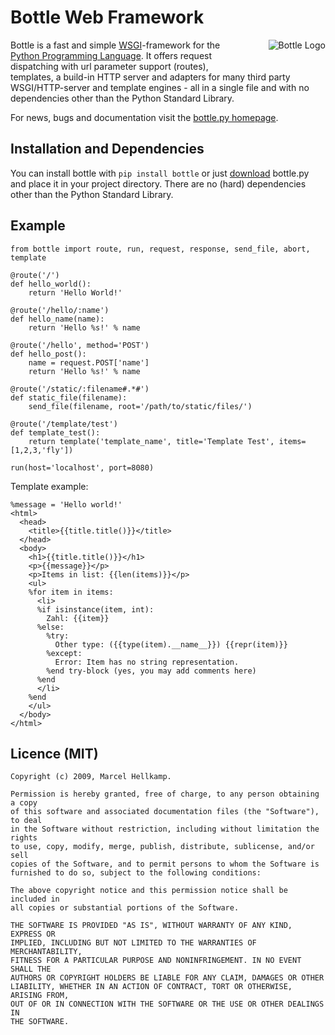 Bottle Web Framework
====================

<div style="float: right; padding: 0px 0px 2em 2em"><img src="http://bottle.paws.de/bottle-logo.png" alt="Bottle Logo" /></div>

Bottle is a fast and simple [WSGI][wsgi]-framework for the
[Python Programming Language][py]. It offers request dispatching with url
parameter support (routes), templates, a build-in HTTP server and adapters for
many third party WSGI/HTTP-server and template engines - all in a single file
and with no dependencies other than the Python Standard Library.

For news, bugs and documentation visit the [bottle.py homepage][home].

  [wsgi]: http://www.wsgi.org/wsgi/
  [home]: http://bottle.paws.de/
  [py]: http://python.org/
  [www]: http://github.com/defnull/bottle
  [bottle-dl]: http://pypi.python.org/pypi/bottle

Installation and Dependencies
-----------------------------

You can install bottle with `pip install bottle` or just [download][bottle-dl] bottle.py and place it in your project directory. There are no (hard) dependencies other than the Python Standard Library.

  [mako]: http://www.makotemplates.org/
  [cherrypy]: http://www.cherrypy.org/
  [flup]: http://trac.saddi.com/flup
  [paste]: http://pythonpaste.org/
  [fapws3]: http://github.com/william-os4y/fapws3

Example
-------

    from bottle import route, run, request, response, send_file, abort, template

    @route('/')
    def hello_world():
        return 'Hello World!'

    @route('/hello/:name')
    def hello_name(name):
        return 'Hello %s!' % name

    @route('/hello', method='POST')
    def hello_post():
        name = request.POST['name']
        return 'Hello %s!' % name

    @route('/static/:filename#.*#')
    def static_file(filename):
        send_file(filename, root='/path/to/static/files/')

    @route('/template/test')
    def template_test():
        return template('template_name', title='Template Test', items=[1,2,3,'fly'])
        
    run(host='localhost', port=8080)

Template example:

    %message = 'Hello world!'
    <html>
      <head>
        <title>{{title.title()}}</title>
      </head>
      <body>
        <h1>{{title.title()}}</h1>
        <p>{{message}}</p>
        <p>Items in list: {{len(items)}}</p>
        <ul>
        %for item in items:
          <li>
          %if isinstance(item, int):
            Zahl: {{item}}
          %else:
            %try:
              Other type: ({{type(item).__name__}}) {{repr(item)}}
            %except:
              Error: Item has no string representation.
            %end try-block (yes, you may add comments here)
          %end
          </li>
        %end
        </ul>
      </body>
    </html>


Licence (MIT)
-------------

    Copyright (c) 2009, Marcel Hellkamp.

    Permission is hereby granted, free of charge, to any person obtaining a copy
    of this software and associated documentation files (the "Software"), to deal
    in the Software without restriction, including without limitation the rights
    to use, copy, modify, merge, publish, distribute, sublicense, and/or sell
    copies of the Software, and to permit persons to whom the Software is
    furnished to do so, subject to the following conditions:

    The above copyright notice and this permission notice shall be included in
    all copies or substantial portions of the Software.

    THE SOFTWARE IS PROVIDED "AS IS", WITHOUT WARRANTY OF ANY KIND, EXPRESS OR
    IMPLIED, INCLUDING BUT NOT LIMITED TO THE WARRANTIES OF MERCHANTABILITY,
    FITNESS FOR A PARTICULAR PURPOSE AND NONINFRINGEMENT. IN NO EVENT SHALL THE
    AUTHORS OR COPYRIGHT HOLDERS BE LIABLE FOR ANY CLAIM, DAMAGES OR OTHER
    LIABILITY, WHETHER IN AN ACTION OF CONTRACT, TORT OR OTHERWISE, ARISING FROM,
    OUT OF OR IN CONNECTION WITH THE SOFTWARE OR THE USE OR OTHER DEALINGS IN
    THE SOFTWARE.

